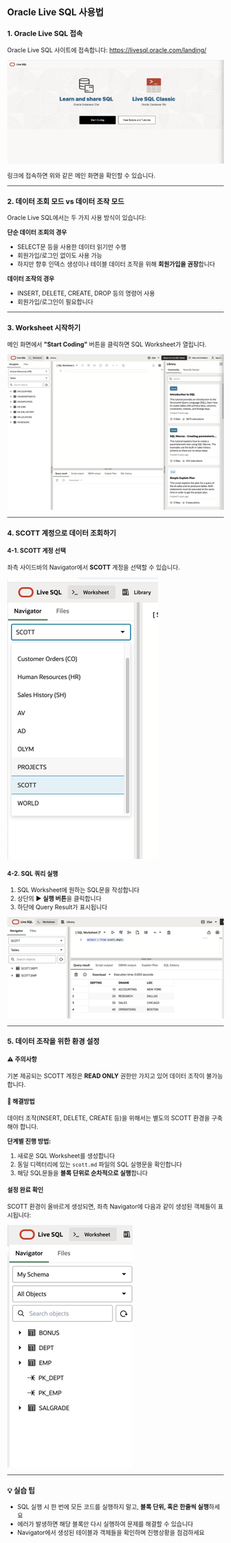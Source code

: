 ## Oracle Live SQL 사용법

### 1. Oracle Live SQL 접속

Oracle Live SQL 사이트에 접속합니다: https://livesql.oracle.com/landing/

![Oracle Live SQL 접속 화면](img/oracle_livesql_1.png)

링크에 접속하면 위와 같은 메인 화면을 확인할 수 있습니다.

---

### 2. 데이터 조회 모드 vs 데이터 조작 모드

Oracle Live SQL에서는 두 가지 사용 방식이 있습니다:

**단순 데이터 조회의 경우**
- SELECT문 등을 사용한 데이터 읽기만 수행
- 회원가입/로그인 없이도 사용 가능
- 하지만 향후 인덱스 생성이나 테이블 데이터 조작을 위해 **회원가입을 권장**합니다

**데이터 조작의 경우**  
- INSERT, DELETE, CREATE, DROP 등의 명령어 사용
- 회원가입/로그인이 필요합니다

---

### 3. Worksheet 시작하기

메인 화면에서 **"Start Coding"** 버튼을 클릭하면 SQL Worksheet가 열립니다.

![](img/oracle_livesql_2.png)

---

### 4. SCOTT 계정으로 데이터 조회하기

#### 4-1. SCOTT 계정 선택
좌측 사이드바의 Navigator에서 **SCOTT** 계정을 선택할 수 있습니다.

![](img/oracle_livesql_3.png)

#### 4-2. SQL 쿼리 실행
1. SQL Worksheet에 원하는 SQL문을 작성합니다
2. 상단의 **▶️ 실행 버튼**을 클릭합니다
3. 하단에 Query Result가 표시됩니다

![](img/oracle_livesql_4.png)

---

### 5. 데이터 조작을 위한 환경 설정

#### ⚠️ 주의사항
기본 제공되는 SCOTT 계정은 **READ ONLY** 권한만 가지고 있어 데이터 조작이 불가능합니다.

#### 📝 해결방법
데이터 조작(INSERT, DELETE, CREATE 등)을 위해서는 별도의 SCOTT 환경을 구축해야 합니다.

**단계별 진행 방법:**
1. 새로운 SQL Worksheet를 생성합니다
2. 동일 디렉터리에 있는 `scott.md` 파일의 SQL 실행문을 확인합니다
3. 해당 SQL문들을 **블록 단위로 순차적으로 실행**합니다

#### 설정 완료 확인
SCOTT 환경이 올바르게 생성되면, 좌측 Navigator에 다음과 같이 생성된 객체들이 표시됩니다:

![](img/oracle_livesql_5.png)

---

### 💡 실습 팁
- SQL 실행 시 한 번에 모든 코드를 실행하지 말고, **블록 단위, 혹은 한줄씩 실행**하세요
- 에러가 발생하면 해당 블록만 다시 실행하여 문제를 해결할 수 있습니다
- Navigator에서 생성된 테이블과 객체들을 확인하며 진행상황을 점검하세요